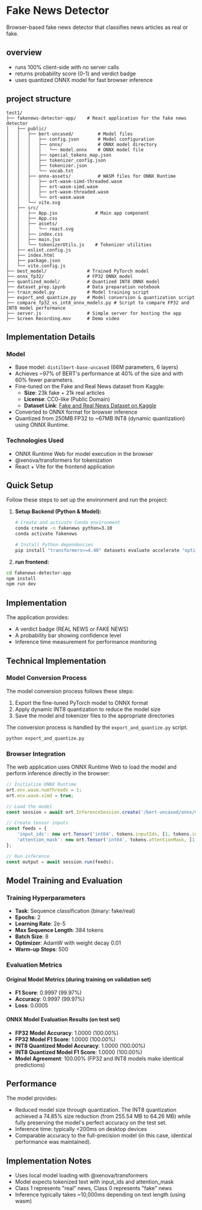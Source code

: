 # Fake News Detector

Browser-based fake news detector that classifies news articles as real or fake.

## overview
- runs 100% client-side with no server calls
- returns probability score (0-1) and verdict badge
- uses quantized ONNX model for fast browser inference

## project structure
```
test1/
├── fakenews-detector-app/    # React application for the fake news detector
│   ├── public/
│   │   ├── bert-uncased/         # Model files
│   │   │   ├── config.json       # Model configuration
│   │   │   ├── onnx/             # ONNX model directory
│   │   │   │   └── model.onnx    # ONNX model file
│   │   │   ├── special_tokens_map.json
│   │   │   ├── tokenizer_config.json
│   │   │   ├── tokenizer.json    
│   │   │   └── vocab.txt         
│   │   ├── onnx-assets/          # WASM files for ONNX Runtime
│   │   │   ├── ort-wasm-simd-threaded.wasm
│   │   │   ├── ort-wasm-simd.wasm
│   │   │   ├── ort-wasm-threaded.wasm
│   │   │   └── ort-wasm.wasm
│   │   └── vite.svg            
│   ├── src/
│   │   ├── App.jsx              # Main app component
│   │   ├── App.css              
│   │   ├── assets/              
│   │   │   └── react.svg        
│   │   ├── index.css            
│   │   ├── main.jsx             
│   │   └── tokenizerUtils.js    # Tokenizer utilities
│   ├── eslint.config.js       
│   ├── index.html               
│   ├── package.json             
│   └── vite.config.js         
├── best_model/               # Trained PyTorch model
├── onnx_fp32/                # FP32 ONNX model
├── quantized_model/          # Quantized INT8 ONNX model
├── dataset_prep.ipynb        # Data preparation notebook
├── train_model.py            # Model training script
├── export_and_quantize.py    # Model conversion & quantization script
├── compare_fp32_vs_int8_onnx_models.py # Script to compare FP32 and INT8 model performance
├── server.js                 # Simple server for hosting the app
├── Screen Recording.mov      # Demo video
```

## Implementation Details

### Model

- Base model: `distilbert-base-uncased` (66M parameters, 6 layers)
- Achieves ~97% of BERT's performance at 40% of the size and with 60% fewer parameters.
- Fine-tuned on the Fake and Real News dataset from Kaggle:
    - **Size**: 23k fake + 21k real articles
    - **License**: CC0-like (Public Domain)
    - **Dataset Link**: [Fake and Real News Dataset on Kaggle](https://www.kaggle.com/datasets/clmentbisaillon/fake-and-real-news-dataset)
- Converted to ONNX format for browser inference
- Quantized from 250MB FP32 to ~67MB INT8 (dynamic quantization) using ONNX Runtime.

### Technologies Used

- ONNX Runtime Web for model execution in the browser
- @xenova/transformers for tokenization
- React + Vite for the frontend application


## Quick Setup

Follow these steps to set up the environment and run the project:

1.  **Setup Backend (Python & Model):**
    ```bash
    # Create and activate Conda environment
    conda create -n fakenews python=3.10
    conda activate fakenews

    # Install Python dependencies
    pip install "transformers>=4.40" datasets evaluate accelerate "optimum[onnxruntime,gpu]" onnxruntime-web==1.17.0

    ```

3. **run frontend:**
```bash
cd fakenews-detector-app
npm install
npm run dev
```

## Implementation

The application provides:
- A verdict badge (REAL NEWS or FAKE NEWS)
- A probability bar showing confidence level
- Inference time measurement for performance monitoring


## Technical Implementation

### Model Conversion Process

The model conversion process follows these steps:

1. Export the fine-tuned PyTorch model to ONNX format
2. Apply dynamic INT8 quantization to reduce the model size
3. Save the model and tokenizer files to the appropriate directories

The conversion process is handled by the `export_and_quantize.py` script.
```bash
python export_and_quantize.py
```

### Browser Integration

The web application uses ONNX Runtime Web to load the model and perform inference directly in the browser:

```javascript
// Initialize ONNX Runtime
ort.env.wasm.numThreads = 1;
ort.env.wasm.simd = true;

// Load the model
const session = await ort.InferenceSession.create('/bert-uncased/onnx/model.onnx');

// Create tensor inputs
const feeds = {
    'input_ids': new ort.Tensor('int64', tokens.inputIds, [1, tokens.inputIds.length]),
    'attention_mask': new ort.Tensor('int64', tokens.attentionMask, [1, tokens.attentionMask.length])
};

// Run inference
const output = await session.run(feeds);
```

## Model Training and Evaluation

### Training Hyperparameters

- **Task**: Sequence classification (binary: fake/real)
- **Epochs**: 2
- **Learning Rate**: 2e-5
- **Max Sequence Length**: 384 tokens
- **Batch Size**: 8
- **Optimizer**: AdamW with weight decay 0.01
- **Warm-up Steps**: 500

### Evaluation Metrics

#### Original Model Metrics (during training on validation set)
- **F1 Score**: 0.9997 (99.97%)
- **Accuracy**: 0.9997 (99.97%)
- **Loss**: 0.0005

#### ONNX Model Evaluation Results (on test set)
- **FP32 Model Accuracy**: 1.0000 (100.00%)
- **FP32 Model F1 Score**: 1.0000 (100.00%)
- **INT8 Quantized Model Accuracy**: 1.0000 (100.00%)
- **INT8 Quantized Model F1 Score**: 1.0000 (100.00%)
- **Model Agreement**: 100.00% (FP32 and INT8 models make identical predictions)

## Performance

The model provides:
- Reduced model size through quantization. The INT8 quantization achieved a 74.85% size reduction (from 255.54 MB to 64.26 MB) while fully preserving the model's perfect accuracy on the test set.
- Inference time: typically <200ms on desktop devices
- Comparable accuracy to the full-precision model (in this case, identical performance was maintained).

## Implementation Notes

- Uses local model loading with @xenova/transformers
- Model expects tokenized text with input_ids and attention_mask
- Class 1 represents "real" news, Class 0 represents "fake" news
- Inference typically takes ~10,000ms depending on text length (using wasm)



